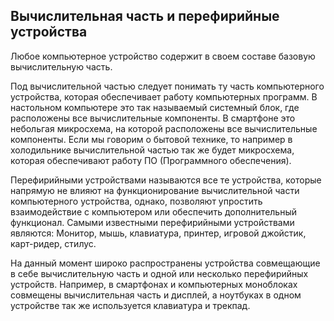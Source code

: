 ## Вычислительная часть и перефирийные устройства

Любое компьютерное устройство содержит в своем составе базовую вычислительную часть.

Под вычислительной частью следует понимать ту часть компьютерного устройства, которая обеспечивает работу компьютерных программ. В настольном компьютере это так называемый системный блок, где расположены все вычислительные компоненты. В смартфоне это небольгая микросхема, на которой расположены все вычислительные компоненты. Если мы говорим о бытовой технике, то например в холодильнике вычислительной частью так же будет микросхема, которая обеспечивают работу ПО (Программного обеспечения).

Перефирийными устройствами называются все те устройства, которые напрямую не влияют на функционирование вычислительной части компьютерного устройства, однако, позволяют упростить взаимодействие с компьютером или обеспечить дополнительный функционал. Самыми известными перефирийными устройствами являются: Монитор, мышь, клавиатура, принтер, игровой джойстик, карт-ридер, стилус.

На данный момент широко распространены устройства совмещающие в себе вычислительную часть и одной или несколько перефирийных устройств. Например, в смартфонах и компьютерных моноблоках совмещены вычислительная часть и дисплей, а ноутбуках в одном устройстве так же используется клавиатура и трекпад.
